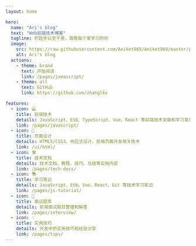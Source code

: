 ```yaml
---
layout: home

hero:
  name: "Ari's blog"
  text: "Web前端技术博客"
  tagline: 积跬步以至千里，致敬每个爱学习的你
  image:
    src: https://raw.githubusercontent.com/Aniket965/Aniket965/master/pacman.svg?sanitize=true
    alt: Ari's blog
  actions:
    - theme: brand
      text: 开始阅读
      link: /pages/javascript/
    - theme: alt
      text: GitHub
      link: https://github.com/zhanglkx

features:
  - icon: 💻
    title: 前端技术
    details: JavaScript、ES6、TypeScript、Vue、React 等前端技术文章和学习笔记
    link: /pages/javascript/
  - icon: 🎨
    title: 页面设计
    details: HTML5/CSS3、响应式设计、前端页面开发相关技术
    link: /ui/html/
  - icon: 🛠️
    title: 技术文档
    details: 技术文档、教程、技巧、总结等实用内容
    link: /pages/tech-docs/
  - icon: 📚
    title: 学习笔记
    details: JavaScript、ES6、Vue、React、Git 等技术学习笔记
    link: /pages/js-tutorial/
  - icon: 🎯
    title: 面试题库
    details: 前端面试题目整理和解答
    link: /pages/interview/
  - icon: 💡
    title: 实用技巧
    details: 开发中的实用技巧和经验分享
    link: /pages/tips/
---
```


<!-- 自定义内容 -->
<style>
.VPHome {
  padding-bottom: 48px;
}
</style>
